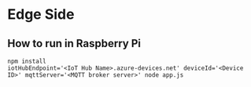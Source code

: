 # Edge Side

## How to run in Raspberry Pi

```
npm install
iotHubEndpoint='<IoT Hub Name>.azure-devices.net' deviceId='<Device ID>' mqttServer='<MQTT broker server>' node app.js
```